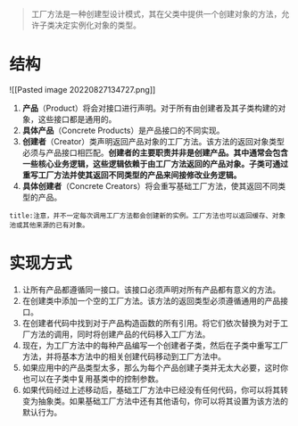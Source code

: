 >工厂方法是一种创建型设计模式，其在父类中提供一个创建对象的方法，允许子类决定实例化对象的类型。

# 结构

![[Pasted image 20220827134727.png]]

1. **产品**（Product）将会对接口进行声明。对于所有由创建者及其子类构建的对象，这些接口都是通用的。
2. **具体产品**（Concrete Products）是产品接口的不同实现。
3. **创建者**（Creator）类声明返回产品对象的工厂方法。该方法的返回对象类型必须与产品接口相匹配。**创建者的主要职责并非是创建产品。其中通常会包含一些核心业务逻辑，这些逻辑依赖于由工厂方法返回的产品对象。子类可通过重写工厂方法并使其返回不同类型的产品来间接修改业务逻辑。**
4. **具体创建者**（Concrete Creators）将会重写基础工厂方法，使其返回不同类型的产品。

```ad-note
title:注意，并不一定每次调用工厂方法都会创建新的实例。工厂方法也可以返回缓存、对象池或其他来源的已有对象。
```

# 实现方式

1. 让所有产品都遵循同一接口。该接口必须声明对所有产品都有意义的方法。
2. 在创建类中添加一个空的工厂方法。该方法的返回类型必须遵循通用的产品接口。
3. 在创建者代码中找到对于产品构造函数的所有引用。将它们依次替换为对于工厂方法的调用，同时将创建产品的代码移入工厂方法。
4. 现在，为工厂方法中的每种产品编写一个创建者子类，然后在子类中重写工厂方法，并将基本方法中的相关创建代码移动到工厂方法中。
5. 如果应用中的产品类型太多，那么为每个产品创建子类并无太大必要，这时你也可以在子类中复用基类中的控制参数。
6. 如果代码经过上述移动后，基础工厂方法中已经没有任何代码，你可以将其转变为抽象类。如果基础工厂方法中还有其他语句，你可以将其设置为该方法的默认行为。



